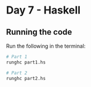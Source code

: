 # Day 7 - Haskell

## Running the code

Run the following in the terminal:

```bash
# Part 1
runghc part1.hs

# Part 2
runghc part2.hs
```
